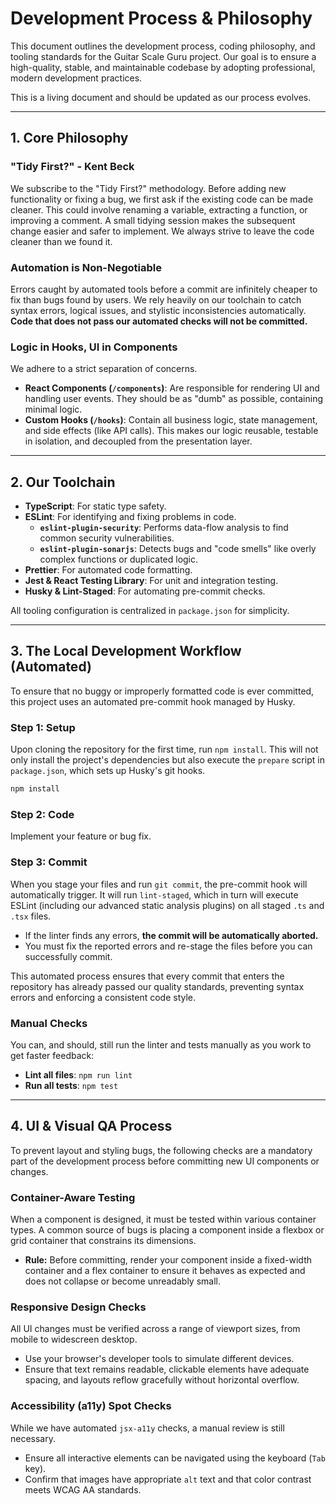 # Development Process & Philosophy

This document outlines the development process, coding philosophy, and tooling standards for the Guitar Scale Guru project. Our goal is to ensure a high-quality, stable, and maintainable codebase by adopting professional, modern development practices.

This is a living document and should be updated as our process evolves.

---

## 1. Core Philosophy

### "Tidy First?" - Kent Beck

We subscribe to the "Tidy First?" methodology. Before adding new functionality or fixing a bug, we first ask if the existing code can be made cleaner. This could involve renaming a variable, extracting a function, or improving a comment. A small tidying session makes the subsequent change easier and safer to implement. We always strive to leave the code cleaner than we found it.

### Automation is Non-Negotiable

Errors caught by automated tools before a commit are infinitely cheaper to fix than bugs found by users. We rely heavily on our toolchain to catch syntax errors, logical issues, and stylistic inconsistencies automatically. **Code that does not pass our automated checks will not be committed.**

### Logic in Hooks, UI in Components

We adhere to a strict separation of concerns.
-   **React Components (`/components`)**: Are responsible for rendering UI and handling user events. They should be as "dumb" as possible, containing minimal logic.
-   **Custom Hooks (`/hooks`)**: Contain all business logic, state management, and side effects (like API calls). This makes our logic reusable, testable in isolation, and decoupled from the presentation layer.

---

## 2. Our Toolchain

-   **TypeScript**: For static type safety.
-   **ESLint**: For identifying and fixing problems in code.
    -   **`eslint-plugin-security`**: Performs data-flow analysis to find common security vulnerabilities.
    -   **`eslint-plugin-sonarjs`**: Detects bugs and "code smells" like overly complex functions or duplicated logic.
-   **Prettier**: For automated code formatting.
-   **Jest & React Testing Library**: For unit and integration testing.
-   **Husky & Lint-Staged**: For automating pre-commit checks.

All tooling configuration is centralized in `package.json` for simplicity.

---

## 3. The Local Development Workflow (Automated)

To ensure that no buggy or improperly formatted code is ever committed, this project uses an automated pre-commit hook managed by Husky.

### **Step 1: Setup**
Upon cloning the repository for the first time, run `npm install`. This will not only install the project's dependencies but also execute the `prepare` script in `package.json`, which sets up Husky's git hooks.

```bash
npm install
```

### **Step 2: Code**
Implement your feature or bug fix.

### **Step 3: Commit**
When you stage your files and run `git commit`, the pre-commit hook will automatically trigger. It will run `lint-staged`, which in turn will execute ESLint (including our advanced static analysis plugins) on all staged `.ts` and `.tsx` files.

-   If the linter finds any errors, **the commit will be automatically aborted.**
-   You must fix the reported errors and re-stage the files before you can successfully commit.

This automated process ensures that every commit that enters the repository has already passed our quality standards, preventing syntax errors and enforcing a consistent code style.

### **Manual Checks**
You can, and should, still run the linter and tests manually as you work to get faster feedback:
-   **Lint all files**: `npm run lint`
-   **Run all tests**: `npm test`

---

## 4. UI & Visual QA Process

To prevent layout and styling bugs, the following checks are a mandatory part of the development process before committing new UI components or changes.

### **Container-Aware Testing**
When a component is designed, it must be tested within various container types. A common source of bugs is placing a component inside a flexbox or grid container that constrains its dimensions.
-   **Rule:** Before committing, render your component inside a fixed-width container and a flex container to ensure it behaves as expected and does not collapse or become unreadably small.

### **Responsive Design Checks**
All UI changes must be verified across a range of viewport sizes, from mobile to widescreen desktop.
-   Use your browser's developer tools to simulate different devices.
-   Ensure that text remains readable, clickable elements have adequate spacing, and layouts reflow gracefully without horizontal overflow.

### **Accessibility (a11y) Spot Checks**
While we have automated `jsx-a11y` checks, a manual review is still necessary.
-   Ensure all interactive elements can be navigated using the keyboard (`Tab` key).
-   Confirm that images have appropriate `alt` text and that color contrast meets WCAG AA standards.